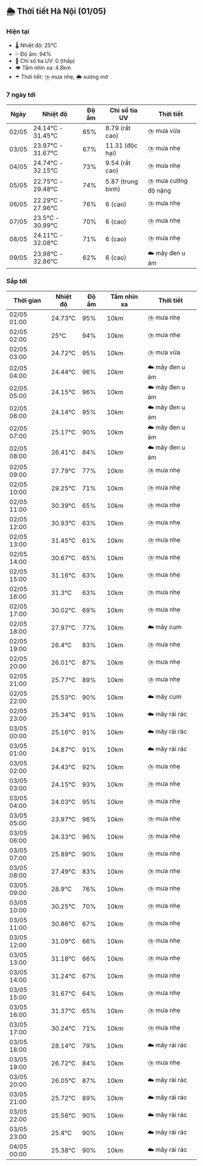 ## 🌦️ Thời tiết Hà Nội (01/05)

### Hiện tại

- 🌡️ Nhiệt độ: 25℃
- 💦 Độ ẩm: 94%
- 🌟 Chỉ số tia UV: 0 (thấp)
- 👁️ Tầm nhìn xa: 4.8km
- ☂️ Thời tiết: ⛈️ mưa nhẹ, 🌦️ sương mờ

### 7 ngày tới

| Ngày | Nhiệt độ | Độ ẩm | Chỉ số tia UV | Thời tiết |
| --- | --- | --- | --- | --- |
| 02/05 | 24.14℃ - 31.45℃ | 65% | 8.79 (rất cao) | ⛈️ mưa vừa |
| 03/05 | 23.97℃ - 31.67℃ | 67% | 11.31 (độc hại) | ⛈️ mưa nhẹ |
| 04/05 | 24.74℃ - 32.15℃ | 73% | 9.54 (rất cao) | ⛈️ mưa nhẹ |
| 05/05 | 22.75℃ - 29.48℃ | 74% | 5.87 (trung bình) | ⛈️ mưa cường độ nặng |
| 06/05 | 22.29℃ - 27.96℃ | 76% | 6 (cao) | ⛈️ mưa nhẹ |
| 07/05 | 23.5℃ - 30.99℃ | 70% | 6 (cao) | ⛈️ mưa nhẹ |
| 08/05 | 24.11℃ - 32.08℃ | 71% | 6 (cao) | ⛈️ mưa nhẹ |
| 09/05 | 23.98℃ - 32.86℃ | 62% | 6 (cao) | ☁️ mây đen u ám |

### Sắp tới

| Thời gian | Nhiệt độ | Độ ẩm | Tầm nhìn xa | Thời tiết |
| --- | --- | --- | --- | --- |
| 02/05 01:00 | 24.73℃ | 95% | 10km | ⛈️ mưa nhẹ |
| 02/05 02:00 | 25℃ | 94% | 10km | ⛈️ mưa nhẹ |
| 02/05 03:00 | 24.72℃ | 95% | 10km | ⛈️ mưa vừa |
| 02/05 04:00 | 24.44℃ | 96% | 10km | ☁️ mây đen u ám |
| 02/05 05:00 | 24.15℃ | 96% | 10km | ☁️ mây đen u ám |
| 02/05 06:00 | 24.14℃ | 95% | 10km | ☁️ mây đen u ám |
| 02/05 07:00 | 25.17℃ | 90% | 10km | ☁️ mây đen u ám |
| 02/05 08:00 | 26.41℃ | 84% | 10km | ☁️ mây đen u ám |
| 02/05 09:00 | 27.79℃ | 77% | 10km | ⛈️ mưa nhẹ |
| 02/05 10:00 | 29.25℃ | 71% | 10km | ⛈️ mưa nhẹ |
| 02/05 11:00 | 30.39℃ | 65% | 10km | ⛈️ mưa nhẹ |
| 02/05 12:00 | 30.93℃ | 63% | 10km | ⛈️ mưa nhẹ |
| 02/05 13:00 | 31.45℃ | 61% | 10km | ⛈️ mưa nhẹ |
| 02/05 14:00 | 30.67℃ | 65% | 10km | ⛈️ mưa nhẹ |
| 02/05 15:00 | 31.16℃ | 63% | 10km | ⛈️ mưa nhẹ |
| 02/05 16:00 | 31.3℃ | 63% | 10km | ⛈️ mưa nhẹ |
| 02/05 17:00 | 30.02℃ | 69% | 10km | ⛈️ mưa nhẹ |
| 02/05 18:00 | 27.97℃ | 77% | 10km | ☁️ mây cụm |
| 02/05 19:00 | 26.4℃ | 83% | 10km | ⛈️ mưa nhẹ |
| 02/05 20:00 | 26.01℃ | 87% | 10km | ⛈️ mưa nhẹ |
| 02/05 21:00 | 25.77℃ | 89% | 10km | ⛈️ mưa nhẹ |
| 02/05 22:00 | 25.53℃ | 90% | 10km | ☁️ mây cụm |
| 02/05 23:00 | 25.34℃ | 91% | 10km | ☁️ mây rải rác |
| 03/05 00:00 | 25.16℃ | 91% | 10km | ☁️ mây rải rác |
| 03/05 01:00 | 24.87℃ | 91% | 10km | ☁️ mây rải rác |
| 03/05 02:00 | 24.43℃ | 92% | 10km | ⛈️ mưa nhẹ |
| 03/05 03:00 | 24.15℃ | 93% | 10km | ⛈️ mưa nhẹ |
| 03/05 04:00 | 24.03℃ | 95% | 10km | ⛈️ mưa nhẹ |
| 03/05 05:00 | 23.97℃ | 96% | 10km | ⛈️ mưa nhẹ |
| 03/05 06:00 | 24.33℃ | 96% | 10km | ⛈️ mưa nhẹ |
| 03/05 07:00 | 25.89℃ | 90% | 10km | ⛈️ mưa nhẹ |
| 03/05 08:00 | 27.49℃ | 83% | 10km | ⛈️ mưa nhẹ |
| 03/05 09:00 | 28.9℃ | 76% | 10km | ⛈️ mưa nhẹ |
| 03/05 10:00 | 30.25℃ | 70% | 10km | ⛈️ mưa nhẹ |
| 03/05 11:00 | 30.86℃ | 67% | 10km | ⛈️ mưa nhẹ |
| 03/05 12:00 | 31.09℃ | 66% | 10km | ⛈️ mưa nhẹ |
| 03/05 13:00 | 31.18℃ | 66% | 10km | ⛈️ mưa nhẹ |
| 03/05 14:00 | 31.24℃ | 67% | 10km | ⛈️ mưa nhẹ |
| 03/05 15:00 | 31.67℃ | 64% | 10km | ⛈️ mưa nhẹ |
| 03/05 16:00 | 31.37℃ | 65% | 10km | ⛈️ mưa nhẹ |
| 03/05 17:00 | 30.24℃ | 71% | 10km | ⛈️ mưa nhẹ |
| 03/05 18:00 | 28.14℃ | 79% | 10km | ☁️ mây rải rác |
| 03/05 19:00 | 26.72℃ | 84% | 10km | ⛈️ mưa nhẹ |
| 03/05 20:00 | 26.05℃ | 87% | 10km | ☁️ mây rải rác |
| 03/05 21:00 | 25.72℃ | 89% | 10km | ☁️ mây rải rác |
| 03/05 22:00 | 25.56℃ | 90% | 10km | ☁️ mây rải rác |
| 03/05 23:00 | 25.4℃ | 90% | 10km | ☁️ mây rải rác |
| 04/05 00:00 | 25.38℃ | 90% | 10km | ☁️ mây rải rác |

